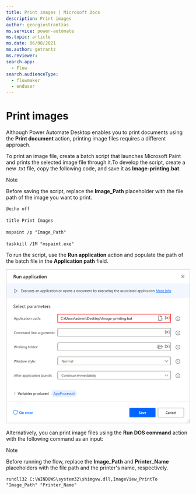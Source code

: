 ```yaml
---
title: Print images | Microsoft Docs
description: Print images
author: georgiostrantzas
ms.service: power-automate
ms.topic: article
ms.date: 06/08/2021
ms.author: getrantz
ms.reviewer:
search.app: 
  - Flow
search.audienceType: 
  - flowmaker
  - enduser
---
```


# Print images

Although Power Automate Desktop enables you to print documents using the **Print document** action, printing image files requires a different approach.

To print an image file, create a batch script that launches Microsoft Paint and prints the selected image file through it.To develop the script, create a new .txt file, copy the following code, and save it as **Image-printing.bat**. 

> [!NOTE]
> Before saving the script, replace the **Image_Path** placeholder with the file path of the image you want to print.

```
@echo off

title Print Images

mspaint /p "Image_Path"

taskkill /IM "mspaint.exe"
```

To run the script, use the **Run application** action and populate the path of the batch file in the **Application path** field.

![The Run Application action.](media/print-images/run-application-action.png)

Alternatively, you can print image files using the **Run DOS command** action with the following command as an input:

> [!NOTE]
> Before running the flow, replace the **Image_Path** and **Printer_Name** placeholders with the file path and the printer's name, respectively.

```
rundll32 C:\WINDOWS\system32\shimgvw.dll,ImageView_PrintTo "Image_Path" "Printer_Name"
```